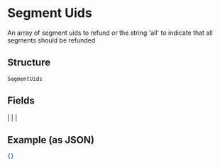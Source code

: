 
# Segment Uids

An array of segment uids to refund or the string 'all' to indicate that all segments should be refunded

## Structure

`SegmentUids`

## Fields

|  |
| 

## Example (as JSON)

```json
{}
```

